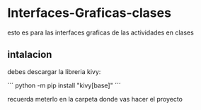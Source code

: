 # Interfaces-Graficas-clases
esto es para las interfaces graficas de las actividades en clases
## intalacion
debes descargar la libreria kivy: 

´´´
python -m pip install "kivy[base]" 
´´´

recuerda meterlo en la carpeta donde vas hacer el proyecto
